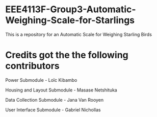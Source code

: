 # EEE4113F-Group3-Automatic-Weighing-Scale-for-Starlings
This is a repository for an Automatic Scale for Weighing Starling Birds

# Credits got the the following contributors
Power Submodule - Loïc Kibambo

Housing and Layout Submodule - Masase Netshituka

Data Collection Submodule - Jana Van Rooyen

User Interface Submodule - Gabriel Nichollas
